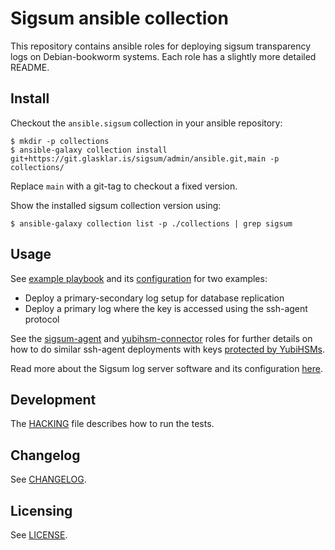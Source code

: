 # Sigsum ansible collection

This repository contains ansible roles for deploying sigsum transparency logs
on Debian-bookworm systems.  Each role has a slightly more detailed README.

## Install

Checkout the `ansible.sigsum` collection in your ansible repository:

    $ mkdir -p collections
    $ ansible-galaxy collection install git+https://git.glasklar.is/sigsum/admin/ansible.git,main -p collections/

Replace `main` with a git-tag to checkout a fixed version.

Show the installed sigsum collection version using:

    $ ansible-galaxy collection list -p ./collections | grep sigsum

## Usage

See [example playbook](./molecule/default/converge.yml) and its
[configuration](./molecule/default/host_vars/) for two examples:
- Deploy a primary-secondary log setup for database replication
- Deploy a primary log where the key is accessed using the ssh-agent protocol

See the [sigsum-agent](./roles/sigsum_agent) and
[yubihsm-connector](./roles/yubihsm_connector) roles for further details on how
to do similar ssh-agent deployments with keys [protected by YubiHSMs][].

Read more about the Sigsum log server software and its configuration
[here](https://git.glasklar.is/sigsum/core/log-go/-/tree/main/doc#configuring-and-using-the-log-server-implementation).

[protected by YubiHSMs]: https://git.glasklar.is/sigsum/core/key-mgmt/#documentation

## Development

The [HACKING](./HACKING) file describes how to run the tests.

## Changelog

See [CHANGELOG](./docs/docsite/rst/CHANGELOG.rst).

## Licensing
See [LICENSE](./LICENSE).
